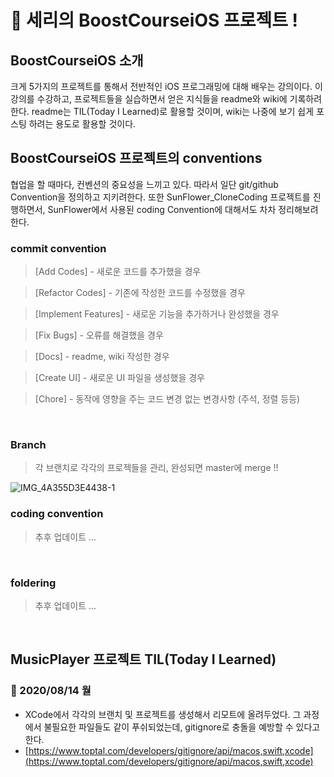 # 🍏 세리의 BoostCourseiOS 프로젝트 !

## BoostCourseiOS 소개

크게 5가지의 프로젝트를 통해서 전반적인 iOS 프로그래밍에 대해 배우는 강의이다. 이 강의를 수강하고, 프로젝트들을 실습하면서 얻은 지식들을 readme와 wiki에 기록하려한다. readme는 TIL(Today I Learned)로 활용할 것이며, wiki는 나중에 보기 쉽게 포스팅 하려는 용도로 활용할 것이다. 

## BoostCourseiOS 프로젝트의 conventions

협업을 할 때마다, 컨벤션의 중요성을 느끼고 있다. 따라서 일단 git/github Convention을 정의하고 지키려한다. 또한 SunFlower_CloneCoding 프로젝트를 진행하면서, SunFlower에서 사용된 coding Convention에 대해서도 차차 정리해보려한다. 

### commit convention

> [Add Codes] - 새로운 코드를 추가했을 경우

> [Refactor Codes] - 기존에 작성한 코드를 수정했을 경우

> [Implement Features] - 새로운 기능을 추가하거나 완성했을 경우

> [Fix Bugs] - 오류를 해결했을 경우

> [Docs] - readme, wiki 작성한 경우

> [Create UI] - 새로운 UI 파일을 생성했을 경우

> [Chore] - 동작에 영향을 주는 코드 변경 없는 변경사항 (주석, 정렬 등등)

<br/>

### Branch

> 각 브랜치로 각각의 프로젝들을 관리, 완성되면 master에 merge !!

![IMG_4A355D3E4438-1](https://user-images.githubusercontent.com/59532818/90221418-25697780-de45-11ea-94c3-f9053b90b9e0.jpeg)

### coding convention

> 추후 업데이트 ...

<br/>

### foldering

> 추후 업데이트 ...

<br/>

## MusicPlayer 프로젝트 TIL(Today I Learned)

### 🌿 2020/08/14 월

- XCode에서 각각의 브랜치 및 프로젝트를 생성해서 리모트에 올려두었다. 그 과정에서 불필요한 파일들도 같이 푸쉬되었는데, gitignore로 충돌을 예방할 수 있다고 한다.
- [https://www.toptal.com/developers/gitignore/api/macos,swift,xcode](https://www.toptal.com/developers/gitignore/api/macos,swift,xcode)
